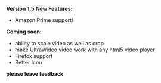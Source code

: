 **Version 1.5**
**New Features:**
- Amazon Prime support!

**Coming soon:**
- ability to scale video as well as crop 
- make UltraWideo video work with any html5 video player
- Firefox support
- Better Icon

**please leave feedback**